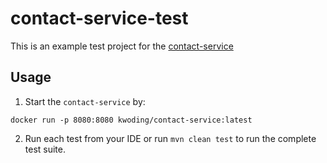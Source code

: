# contact-service-test

This is an example test project for the [contact-service](https://hub.docker.com/r/kwoding/contact-service)

## Usage

1. Start the `contact-service` by:

```
docker run -p 8080:8080 kwoding/contact-service:latest
```

2. Run each test from your IDE or run `mvn clean test` to run the complete test suite.
